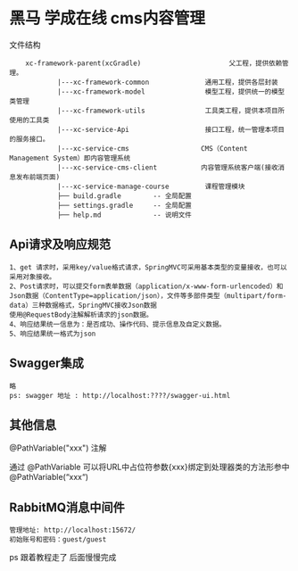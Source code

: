 # 黑马 学成在线 cms内容管理

文件结构

        xc-framework-parent(xcGradle)                      父工程，提供依赖管理。
                |---xc-framework-common              通用工程，提供各层封装
                |---xc-framework-model               模型工程，提供统一的模型类管理
                |---xc-framework-utils               工具类工程，提供本项目所使用的工具类  
                |---xc-service-Api                   接口工程，统一管理本项目的服务接口。
                |---xc-service-cms                  CMS（Content Management System）即内容管理系统
                |---xc-service-cms-client           内容管理系统客户端(接收消息发布前端页面)
                |---xc-service-manage-course         课程管理模块
                ├── build.gradle        -- 全局配置
                ├── settings.gradle     -- 全局配置
                ├── help.md             -- 说明文件      

## Api请求及响应规范

    1、get 请求时，采用key/value格式请求，SpringMVC可采用基本类型的变量接收，也可以采用对象接收。
    2、Post请求时，可以提交form表单数据（application/x-www-form-urlencoded）和Json数据（ContentType=application/json），文件等多部件类型（multipart/form-data）三种数据格式，SpringMVC接收Json数据
    使用@RequestBody注解解析请求的json数据。
    4、响应结果统一信息为：是否成功、操作代码、提示信息及自定义数据。
    5、响应结果统一格式为json

## Swagger集成

    略
    ps: swagger 地址 : http://localhost:????/swagger-ui.html

## 其他信息

@PathVariable("xxx") 注解

通过 @PathVariable 可以将URL中占位符参数{xxx}绑定到处理器类的方法形参中@PathVariable(“xxx“)

## RabbitMQ消息中间件

    管理地址: http://localhost:15672/   
    初始账号和密码：guest/guest

ps 跟着教程走了 后面慢慢完成
